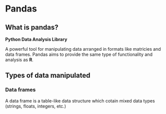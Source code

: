 # Pandas

## What is pandas?

**Python Data Analysis Library**

A powerful tool for manipulating data arranged in formats like matricies and data frames. Pandas aims to provide the same type of functionality and analysis as **R**.

## Types of data manipulated

### Data frames

A data frame is a table-like data structure which cotain mixed data types (strings, floats, integers, etc.)


